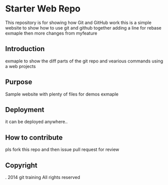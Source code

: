# Starter Web Repo

This repository is for showing how Git and GitHub work
this is a simple website to show how to use git and github together
adding a line for rebase exmaple
then more changes from myfeature 

## Introduction
exmaple to show the diff parts of the git repo and vearious commands using a web projects

## Purpose

Sample website with plenty of files for demos
exmaple
## Deployment

it can be deployed anywhere..

## How to contribute 
pls fork this repo and then issue pull request for review

## Copyright 
.
2014 git training All rights reserved